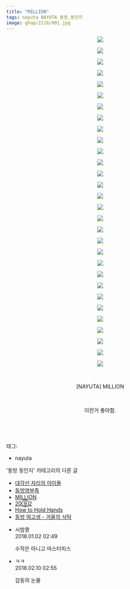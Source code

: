 ```yaml
---
title: "MILLION"
tags: nayuta NAYUTA 동방_동인지
image: ghap/2116/001.jpg
---
```

<div class="article">
<p style="text-align: center; clear: none; float: none;"><img src="{{ site.nasurl }}/ghap/2116/001.jpg"/></p>
<p style="text-align: center; clear: none; float: none;"><img src="{{ site.nasurl }}/ghap/2116/002.jpg"/></p>
<p style="text-align: center; clear: none; float: none;"><img src="{{ site.nasurl }}/ghap/2116/003.jpg"/></p>
<p style="text-align: center; clear: none; float: none;"><img src="{{ site.nasurl }}/ghap/2116/004.jpg"/></p>
<p style="text-align: center; clear: none; float: none;"><img src="{{ site.nasurl }}/ghap/2116/005.jpg"/></p>
<p style="text-align: center; clear: none; float: none;"><img src="{{ site.nasurl }}/ghap/2116/006.jpg"/></p>
<p style="text-align: center; clear: none; float: none;"><img src="{{ site.nasurl }}/ghap/2116/007.jpg"/></p>
<p style="text-align: center; clear: none; float: none;"><img src="{{ site.nasurl }}/ghap/2116/008.jpg"/></p>
<p style="text-align: center; clear: none; float: none;"><img src="{{ site.nasurl }}/ghap/2116/009.jpg"/></p>
<p style="text-align: center; clear: none; float: none;"><img src="{{ site.nasurl }}/ghap/2116/010.jpg"/></p>
<p style="text-align: center; clear: none; float: none;"><img src="{{ site.nasurl }}/ghap/2116/011.jpg"/></p>
<p style="text-align: center; clear: none; float: none;"><img src="{{ site.nasurl }}/ghap/2116/012.jpg"/></p>
<p style="text-align: center; clear: none; float: none;"><img src="{{ site.nasurl }}/ghap/2116/013.jpg"/></p>
<p style="text-align: center; clear: none; float: none;"><img src="{{ site.nasurl }}/ghap/2116/014.jpg"/></p>
<p style="text-align: center; clear: none; float: none;"><img src="{{ site.nasurl }}/ghap/2116/015.jpg"/></p>
<p style="text-align: center; clear: none; float: none;"><img src="{{ site.nasurl }}/ghap/2116/016.jpg"/></p>
<p style="text-align: center; clear: none; float: none;"><img src="{{ site.nasurl }}/ghap/2116/017.jpg"/></p>
<p style="text-align: center; clear: none; float: none;"><img src="{{ site.nasurl }}/ghap/2116/018.jpg"/></p>
<p style="text-align: center; clear: none; float: none;"><img src="{{ site.nasurl }}/ghap/2116/019.jpg"/></p>
<p style="text-align: center; clear: none; float: none;"><img src="{{ site.nasurl }}/ghap/2116/020.jpg"/></p>
<p style="text-align: center; clear: none; float: none;"><img src="{{ site.nasurl }}/ghap/2116/021.jpg"/></p>
<p style="text-align: center; clear: none; float: none;"><img src="{{ site.nasurl }}/ghap/2116/022.jpg"/></p>
<p style="text-align: center; clear: none; float: none;"><img src="{{ site.nasurl }}/ghap/2116/023.jpg"/></p>
<p style="text-align: center; clear: none; float: none;"><img src="{{ site.nasurl }}/ghap/2116/024.jpg"/></p>
<p style="text-align: center; clear: none; float: none;"><img src="{{ site.nasurl }}/ghap/2116/025.jpg"/></p>
<p style="text-align: center; clear: none; float: none;"><img src="{{ site.nasurl }}/ghap/2116/026.jpg"/></p>
<p style="text-align: center; clear: none; float: none;"><img src="{{ site.nasurl }}/ghap/2116/027.jpg"/></p>
<p style="text-align: center; clear: none; float: none;"><img src="{{ site.nasurl }}/ghap/2116/028.jpg"/></p>
<p style="text-align: center; clear: none; float: none;"><img src="{{ site.nasurl }}/ghap/2116/029.jpg"/></p>
<p style="text-align: center; clear: none; float: none;"><img src="{{ site.nasurl }}/ghap/2116/030.jpg"/></p>
<p style="text-align: center; clear: none; float: none;"><br/></p>
<p style="text-align: center; clear: none; float: none;">[NAYUTA] MILLION</p>
<p style="text-align: center; clear: none; float: none;"><br/></p>
<p style="text-align: center; clear: none; float: none;">이런거 좋아함.</p>
<p><br/></p>
<p><br/></p>
</div><div class="tagTrail">
<p>태그: </p>
<ul>
<li>nayuta</li>
</ul>
</div><div class="another">
<p>'동방 동인지' 카테고리의 다른 글</p>
<ul>
<li><a href="/2016-09-11-ghap_2118">대각선 자리의 아이돌</a></li>
<li><a href="/2016-09-11-ghap_2117">동방염부족</a></li>
<li><a href="/2016-09-11-ghap_2116">MILLION</a></li>
<li><a href="/2016-09-11-ghap_2115">20⑨2</a></li>
<li><a href="/2016-09-11-ghap_2114">How to Hold Hands</a></li>
<li><a href="/2016-09-11-ghap_2113">동방 여고생 - 겨울의 식탁</a></li>
</ul>
</div><div class="cb_module cb_fluid">
<div class="cb_wrt cb_profile">
<div class="comment">
<ul>
<li class="cb_thumb_off" id="comment15164452">
<div class="cb_comment_area">
<div class="cb_info_area">
<div class="cb_section">
<span class="cb_nick_name">시밤쾅</span>
</div>
<div class="cb_section">
<span class="cb_date">2018.01.02 02:49 </span>
</div>
</div>
<div class="cb_dsc_comment">
<p class="cb_dsc">
											수작은 아니고 마스터피스
										</p>
</div>
</div></li>
<li class="cb_thumb_off" id="comment15196427">
<div class="cb_comment_area">
<div class="cb_info_area">
<div class="cb_section">
<span class="cb_nick_name">ㅋㅋ</span>
</div>
<div class="cb_section">
<span class="cb_date">2018.02.10 02:55 </span>
</div>
</div>
<div class="cb_dsc_comment">
<p class="cb_dsc">
											감동의 눈물<br/>
</p>
</div>
</div></li>
</ul>
</div>
</div><!-- commentList close -->
</div>